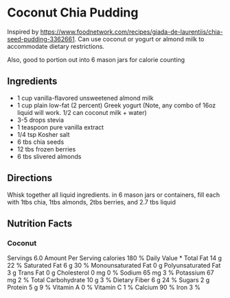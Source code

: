 # Coconut Chia Pudding
Inspired by https://www.foodnetwork.com/recipes/giada-de-laurentiis/chia-seed-pudding-3362661. Can use coconut or yogurt or almond milk to accommodate dietary restrictions.

Also, good to portion out into 6 mason jars for calorie counting

## Ingredients
- 1 cup vanilla-flavored unsweetened almond milk
- 1 cup plain low-fat (2 percent) Greek yogurt
(Note, any combo of 16oz liquid will work. 1/2 can coconut milk + water)
- 3-5 drops stevia
- 1 teaspoon pure vanilla extract
- 1/4 tsp Kosher salt
- 6 tbs chia seeds
- 12 tbs frozen berries
- 6 tbs slivered almonds

## Directions
Whisk together all liquid ingredients. in 6 mason jars or containers, fill each with 1tbs chia, 1tbs almonds, 2tbs berries, and 2.7 tbs liquid

## Nutrition Facts
### Coconut
Servings 6.0
Amount Per Serving
calories 180
% Daily Value *
Total Fat 14 g	22 %
Saturated Fat 6 g	30 %
Monounsaturated Fat 0 g
Polyunsaturated Fat 3 g
Trans Fat 0 g
Cholesterol 0 mg	0 %
Sodium 65 mg	3 %
Potassium 67 mg	2 %
Total Carbohydrate 10 g	3 %
Dietary Fiber 6 g	24 %
Sugars 2 g	
Protein 5 g	9 %
Vitamin A	0 %
Vitamin C	1 %
Calcium	90 %
Iron	3 %
